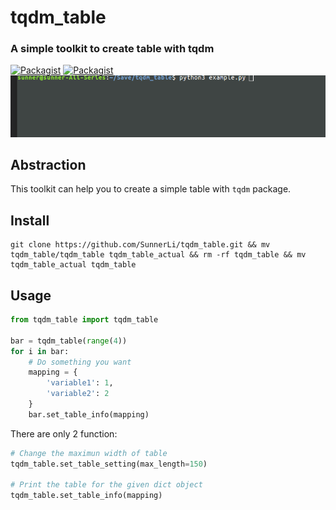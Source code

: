 # tqdm_table
### A simple toolkit to create table with tqdm

[![Packagist](https://img.shields.io/badge/Python-3.5.2-blue.svg)]()
[![Packagist](https://img.shields.io/badge/OS-Ubuntu_16.04-orange.svg)]()
![](https://github.com/SunnerLi/tqdm_table/blob/master/img/example_result.gif)

Abstraction
---
This toolkit can help you to create a simple table with `tqdm` package.    

Install
---
```
git clone https://github.com/SunnerLi/tqdm_table.git && mv tqdm_table/tqdm_table tqdm_table_actual && rm -rf tqdm_table && mv tqdm_table_actual tqdm_table
```

Usage
---
```python
from tqdm_table import tqdm_table

bar = tqdm_table(range(4))
for i in bar:
    # Do something you want
    mapping = {
        'variable1': 1,
        'variable2': 2
    }
    bar.set_table_info(mapping)
```

There are only 2 function:
```python
# Change the maximun width of table
tqdm_table.set_table_setting(max_length=150)

# Print the table for the given dict object
tqdm_table.set_table_info(mapping)
```